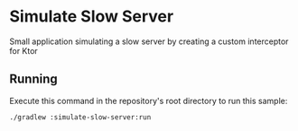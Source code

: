 # Simulate Slow Server

Small application simulating a slow server by creating a custom interceptor for Ktor

## Running

Execute this command in the repository's root directory to run this sample:

```bash
./gradlew :simulate-slow-server:run
```
